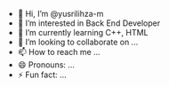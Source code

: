 - 👋 Hi, I’m @yusrilihza-m
- 👀 I’m interested in Back End Developer
- 🌱 I’m currently learning C++, HTML
- 💞️ I’m looking to collaborate on ...
- 📫 How to reach me ...
- 😄 Pronouns: ...
- ⚡ Fun fact: ...

<!---
yusrilihza-m/yusrilihza-m is a ✨ special ✨ repository because its `README.md` (this file) appears on your GitHub profile.
You can click the Preview link to take a look at your changes.
--->
